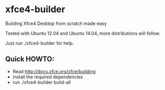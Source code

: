 # xfce4-builder
Building Xfce4 Desktop from scratch made easy

Tested with Ubuntu 12.04 and Ubuntu 14.04, more distributions will follow.

Just run ./xfce4-builder for help.

Quick HOWTO:
------------
- Read http://docs.xfce.org/xfce/building
- install the required dependencies
- run ./xfce4-builder build-all
